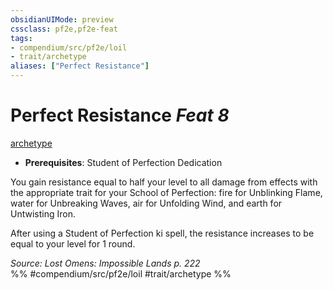 ```yaml
---
obsidianUIMode: preview
cssclass: pf2e,pf2e-feat
tags:
- compendium/src/pf2e/loil
- trait/archetype
aliases: ["Perfect Resistance"]
---
```

# Perfect Resistance  *Feat 8*  
[archetype](archetype.md "Archetype Feat Trait")  

- **Prerequisites**: Student of Perfection Dedication

You gain resistance equal to half your level to all damage from effects with the appropriate trait for your School of Perfection: fire for Unblinking Flame, water for Unbreaking Waves, air for Unfolding Wind, and earth for Untwisting Iron.

After using a Student of Perfection ki spell, the resistance increases to be equal to your level for 1 round.

*Source: Lost Omens: Impossible Lands p. 222*  
%% #compendium/src/pf2e/loil #trait/archetype %%